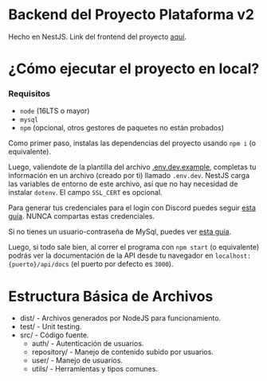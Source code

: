 # Backend del Proyecto Plataforma v2
Hecho en NestJS.
Link del frontend del proyecto [aquí](https://github.com/beto-bit/plat-v2).

# ¿Cómo ejecutar el proyecto en local?
### Requisitos
* `node` (16LTS o mayor)
* `mysql`
* `npm` (opcional, otros gestores de paquetes no están probados)

Como primer paso, instalas las dependencias del proyecto usando `npm i` (o equivalente). 

Luego, valiendote de la plantilla del archivo [.env.dev.example](https://github.com/StartForKillerMC/plataforma-back-end/blob/master/.env.dev.example), completas tu información en un archivo (creado por ti) llamado `.env.dev`. NestJS carga las variables de entorno de este archivo, así que no hay necesidad de instalar `dotenv`. El campo `SSL_CERT` es opcional. 

Para generar tus credenciales para el login con Discord puedes seguir [esta guía](https://discordjs.guide/oauth2/#getting-an-oauth2-url). NUNCA compartas estas credenciales. 

Si no tienes un usuario-contraseña de MySql, puedes ver [esta guía](https://dev.mysql.com/doc/refman/8.0/en/creating-accounts.html).

Luego, si todo sale bien, al correr el programa con `npm start` (o equivalente) podrás ver la documentación de la API desde tu navegador en `localhost:{puerto}/api/docs` (el puerto por defecto es `3000`). 

# Estructura Básica de Archivos
* dist/ - Archivos generados por NodeJS para funcionamiento.
* test/ - Unit testing.
* src/ - Código fuente.
  * auth/ - Autenticación de usuarios.
  * repository/ - Manejo de contenido subido por usuarios.
  * user/ - Manejo de usuarios.
  * utils/ - Herramientas y tipos comunes.
